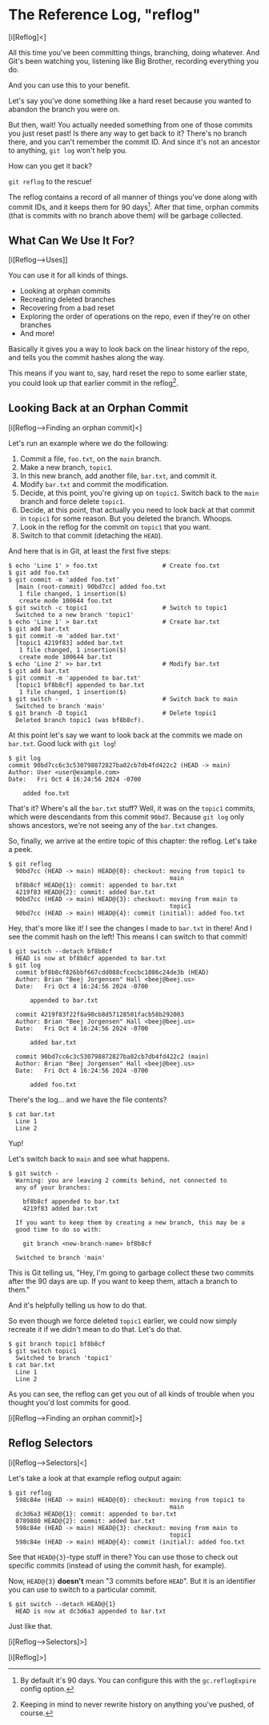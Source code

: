 # The Reference Log, "reflog"

[i[Reflog]<]

All this time you've been committing things, branching, doing whatever.
And Git's been watching you, listening like Big Brother, recording
everything you do.

And you can use this to your benefit.

Let's say you've done something like a hard reset because you wanted to
abandon the branch you were on.

But then, wait! You actually needed something from one of those commits
you just reset past! Is there any way to get back to it? There's no
branch there, and you can't remember the commit ID. And since it's not
an ancestor to anything, `git log` won't help you.

How can you get it back?

`git reflog` to the rescue!

The reflog contains a record of all manner of things you've done along
with commit IDs, and it keeps them for 90 days[^9721]. After that time,
orphan commits (that is commits with no branch above them) will be
garbage collected.

[^9721]: By default it's 90 days. You can configure this with the
    `gc.reflogExpire` config option.

## What Can We Use It For?

[i[Reflog-->Uses]]

You can use it for all kinds of things.

* Looking at orphan commits
* Recreating deleted branches
* Recovering from a bad reset
* Exploring the order of operations on the repo, even if they're on
  other branches
* And more!

Basically it gives you a way to look back on the linear history of the
repo, and tells you the commit hashes along the way.

This means if you want to, say, hard reset the repo to some earlier
state, you could look up that earlier commit in the reflog[^ab30].

[^ab30]: Keeping in mind to never rewrite history on anything you've
    pushed, of course.

## Looking Back at an Orphan Commit

[i[Reflog-->Finding an orphan commit]<]

Let's run an example where we do the following:

1. Commit a file, `foo.txt`,  on the `main` branch.
2. Make a new branch, `topic1`.
3. In this new branch, add another file, `bar.txt`, and commit it.
4. Modify `bar.txt` and commit the modification.
5. Decide, at this point, you're giving up on `topic1`. Switch
   back to the `main` branch and force delete `topic1`.
6. Decide, at this point, that actually you need to look back at that
   commit in `topic1` for some reason. But you deleted the branch.
   Whoops.
7. Look in the reflog for the commit on `topic1` that you want.
8. Switch to that commit (detaching the `HEAD`).

And here that is in Git, at least the first five steps:

``` {.default}
$ echo 'Line 1' > foo.txt                  # Create foo.txt
$ git add foo.txt
$ git commit -m 'added foo.txt'
  [main (root-commit) 90bd7cc] added foo.txt
   1 file changed, 1 insertion($)
   create mode 100644 foo.txt
$ git switch -c topic1                     # Switch to topic1
  Switched to a new branch 'topic1'
$ echo 'Line 1' > bar.txt                  # Create bar.txt
$ git add bar.txt
$ git commit -m 'added bar.txt'
  [topic1 4219f83] added bar.txt
   1 file changed, 1 insertion($)
   create mode 100644 bar.txt
$ echo 'Line 2' >> bar.txt                 # Modify bar.txt
$ git add bar.txt
$ git commit -m 'appended to bar.txt'
  [topic1 bf8b8cf] appended to bar.txt
   1 file changed, 1 insertion($)
$ git switch -                             # Switch back to main
  Switched to branch 'main'
$ git branch -D topic1                     # Delete topic1
  Deleted branch topic1 (was bf8b8cf).
```

At this point let's say we want to look back at the commits we made on
`bar.txt`. Good luck with `git log`!

``` {.default}
$ git log
commit 90bd7cc6c3c530798872827ba02cb7db4fd422c2 (HEAD -> main)
Author: User <user@example.com>
Date:   Fri Oct 4 16:24:56 2024 -0700

    added foo.txt
```

That's it? Where's all the `bar.txt` stuff? Well, it was on the
`topic1` commits, which were descendants from this commit `90bd7`.
Because `git log` only shows ancestors, we're not seeing any of the
`bar.txt` changes.

So, finally, we arrive at the entire topic of this chapter: the reflog.
Let's take a peek.

``` {.default}
$ git reflog
  90bd7cc (HEAD -> main) HEAD@{0}: checkout: moving from topic1 to
                                             main
  bf8b8cf HEAD@{1}: commit: appended to bar.txt
  4219f83 HEAD@{2}: commit: added bar.txt
  90bd7cc (HEAD -> main) HEAD@{3}: checkout: moving from main to
                                             topic1
  90bd7cc (HEAD -> main) HEAD@{4}: commit (initial): added foo.txt
```

Hey, that's more like it! I see the changes I made to `bar.txt` in
there! And I see the commit hash on the left! This means I can switch to
that commit!

``` {.default}
$ git switch --detach bf8b8cf
  HEAD is now at bf8b8cf appended to bar.txt
$ git log
  commit bf8b8cf826bbf667cdd088cfcecbc1086c24de3b (HEAD)
  Author: Brian "Beej Jorgensen" Hall <beej@beej.us>
  Date:   Fri Oct 4 16:24:56 2024 -0700

      appended to bar.txt

  commit 4219f83f22f8a90cb8d57128501facb58b292003
  Author: Brian "Beej Jorgensen" Hall <beej@beej.us>
  Date:   Fri Oct 4 16:24:56 2024 -0700

      added bar.txt

  commit 90bd7cc6c3c530798872827ba02cb7db4fd422c2 (main)
  Author: Brian "Beej Jorgensen" Hall <beej@beej.us>
  Date:   Fri Oct 4 16:24:56 2024 -0700

      added foo.txt
```

There's the log... and we have the file contents?

``` {.default}
$ cat bar.txt
  Line 1
  Line 2
```
  
Yup!

Let's switch back to `main` and see what happens.

``` {.default}
$ git switch -
  Warning: you are leaving 2 commits behind, not connected to
  any of your branches:

    bf8b8cf appended to bar.txt
    4219f83 added bar.txt

  If you want to keep them by creating a new branch, this may be a
  good time to do so with:

    git branch <new-branch-name> bf8b8cf

  Switched to branch 'main'
```

This is Git telling us, "Hey, I'm going to garbage collect these two
commits after the 90 days are up. If you want to keep them, attach a
branch to them."

And it's helpfully telling us how to do that.

So even though we force deleted `topic1` earlier, we could now simply
recreate it if we didn't mean to do that. Let's do that.

``` {.default}
$ git branch topic1 bf8b8cf
$ git switch topic1
  Switched to branch 'topic1'
$ cat bar.txt
  Line 1
  Line 2
```

As you can see, the reflog can get you out of all kinds of trouble when
you thought you'd lost commits for good.

[i[Reflog-->Finding an orphan commit]>]

## Reflog Selectors

[i[Reflog-->Selectors]<]

Let's take a look at that example reflog output again:

``` {.default}
$ git reflog
  598c84e (HEAD -> main) HEAD@{0}: checkout: moving from topic1 to
                                             main
  dc3d6a3 HEAD@{1}: commit: appended to bar.txt
  0789880 HEAD@{2}: commit: added bar.txt
  598c84e (HEAD -> main) HEAD@{3}: checkout: moving from main to
                                             topic1
  598c84e (HEAD -> main) HEAD@{4}: commit (initial): added foo.txt
```

See that `HEAD@{3}`-type stuff in there? You can use those to check out
specific commits (instead of using the commit hash, for example).

Now, `HEAD@{3}` **doesn't** mean "3 commits before `HEAD`". But it is an
identifier you can use to switch to a particular commit.

``` {.default}
$ git switch --detach HEAD@{1}
  HEAD is now at dc3d6a3 appended to bar.txt
```

Just like that.

[i[Reflog-->Selectors]>]

[i[Reflog]>]

